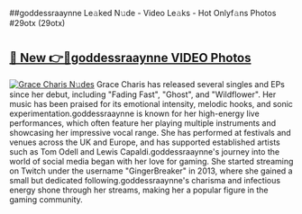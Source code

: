 ##goddessraaynne Le𝚊ked N𝚞de - Video Le𝚊ks - Hot Onlyf𝚊ns Photos #29otx (29otx)

# <h2><a href="https://mediaupload.pro?title=goddessraaynne&ref=9FEB">🔗 New 👉🔴goddessraaynne VIDEO Photos</a></h2>

[![Grace Charis N𝚞des](https://i.imgur.com/rIISA9y.gif)](https://mediaupload.pro?title=goddessraaynne&ref=9FEB)
Grace Charis has released several singles and EPs since her debut, including "Fading Fast", "Ghost", and "Wildflower". Her music has been praised for its emotional intensity, melodic hooks, and sonic experimentation.goddessraaynne is known for her high-energy live performances, which often feature her playing multiple instruments and showcasing her impressive vocal range. She has performed at festivals and venues across the UK and Europe, and has supported established artists such as Tom Odell and Lewis Capaldi.goddessraaynne's journey into the world of social media began with her love for gaming. She started streaming on Twitch under the username "GingerBreaker" in 2013, where she gained a small but dedicated following.goddessraaynne's charisma and infectious energy shone through her streams, making her a popular figure in the gaming community.